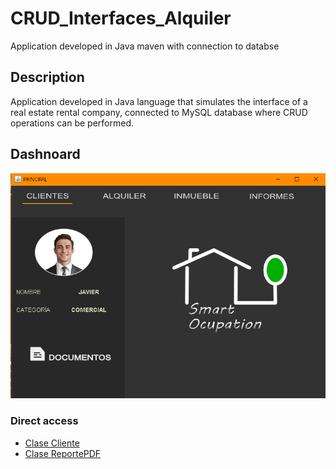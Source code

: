 # CRUD_Interfaces_Alquiler
Application developed in Java maven with connection to databse

## Description
Application developed in Java language that simulates the interface of a real estate rental company, connected to MySQL database where CRUD operations can be performed.
## Dashnoard
![Principal](https://github.com/Javi-py/CRUD_Interfaces_Alquiler/blob/main/imgPrincipal.png)

### Direct access
- [Clase Cliente](https://github.com/Javi-py/CRUD_Interfaces_Alquiler/blob/main/alquileres/src/main/java/com/mycompany/alquileres/Ccliente.java)
- [Clase ReportePDF](https://github.com/Javi-py/CRUD_Interfaces_Alquiler/blob/main/alquileres/src/main/java/com/mycompany/alquileres/ReportePDF.java)

